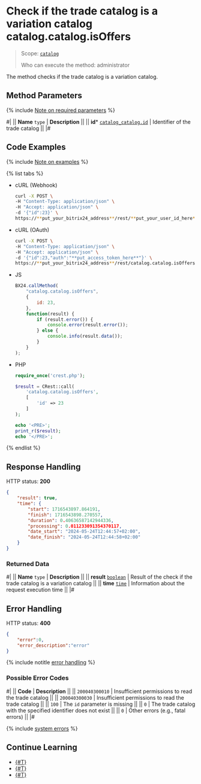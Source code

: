 # Check if the trade catalog is a variation catalog catalog.catalog.isOffers

> Scope: [`catalog`](../../scopes/permissions.md)
>
> Who can execute the method: administrator

The method checks if the trade catalog is a variation catalog.

## Method Parameters

{% include [Note on required parameters](../../../_includes/required.md) %}

#|
|| **Name**
`type` | **Description** ||
|| **id***
[`catalog_catalog.id`](../data-types.md#catalog_catalog) | Identifier of the trade catalog ||
|#

## Code Examples

{% include [Note on examples](../../../_includes/examples.md) %}

{% list tabs %}

- cURL (Webhook)

    ```bash
    curl -X POST \
    -H "Content-Type: application/json" \
    -H "Accept: application/json" \
    -d '{"id":23}' \
    https://**put_your_bitrix24_address**/rest/**put_your_user_id_here**/**put_your_webhook_here**/catalog.catalog.isOffers
    ```

- cURL (OAuth)

    ```bash
    curl -X POST \
    -H "Content-Type: application/json" \
    -H "Accept: application/json" \
    -d '{"id":23,"auth":"**put_access_token_here**"}' \
    https://**put_your_bitrix24_address**/rest/catalog.catalog.isOffers
    ```

- JS

    ```js
    BX24.callMethod(
        "catalog.catalog.isOffers",
        {
            id: 23,
        },
        function(result) {
            if (result.error()) {
                console.error(result.error());
            } else {
                console.info(result.data());
            }
        }
    );
    ```

- PHP

    ```php
    require_once('crest.php');

    $result = CRest::call(
        'catalog.catalog.isOffers',
        [
            'id' => 23
        ]
    );

    echo '<PRE>';
    print_r($result);
    echo '</PRE>';
    ```

{% endlist %}

## Response Handling

HTTP status: **200**

```json
{
    "result": true,
    "time": {
        "start": 1716543897.864191,
        "finish": 1716543898.270557,
        "duration": 0.40636587142944336,
        "processing": 0.011233091354370117,
        "date_start": "2024-05-24T12:44:57+02:00",
        "date_finish": "2024-05-24T12:44:58+02:00"
    }
}
```

### Returned Data

#|
|| **Name**
`type` | **Description** ||
|| **result**
[`boolean`](../../data-types.md) | Result of the check if the trade catalog is a variation catalog ||
|| **time**
[`time`](../../data-types.md) | Information about the request execution time ||
|#

## Error Handling

HTTP status: **400**

```json
{
    "error":0,
    "error_description":"error"
}
```

{% include notitle [error handling](../../../_includes/error-info.md) %}

### Possible Error Codes

#|
|| **Code** | **Description** ||
|| `200040300010` | Insufficient permissions to read the trade catalog
|| 
|| `200040300030` | Insufficient permissions to read the trade catalog
|| 
|| `100` | The `id` parameter is missing
|| 
|| `0` | The trade catalog with the specified identifier does not exist
|| 
|| `0` | Other errors (e.g., fatal errors)
|| 
|#

{% include [system errors](../../../_includes/system-errors.md) %}

## Continue Learning

- [{#T}](./catalog-catalog-get.md)
- [{#T}](./catalog-catalog-list.md)
- [{#T}](./catalog-catalog-get-fields.md)
